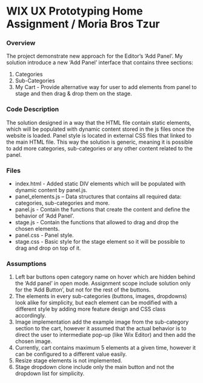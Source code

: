 # WIX UX Prototyping Home Assignment / Moria Bros Tzur

### Overview
The project demonstrate new approach for the Editor’s ‘Add Panel’.
My solution introduce a new ‘Add Panel’ interface that contains three sections: 
1. Categories
2. Sub-Categories
3. My Cart - Provide alternative way for user to add elements from panel to stage and then drag & drop them on the stage. 

### Code Description
The solution designed in a way that the HTML file contain static elements, which will be populated with dynamic content stored in the js files once the website is loaded. Panel style is located in external CSS files that linked to the main HTML file. This way the solution is generic, meaning it is possible to add more categories, sub-categories or any other content related to the panel.

### Files 
- index.html - Added static DIV elements which will be populated with dynamic content by panel.js.
- panel_elements.js – Data structures that contains all required data: categories, sub-categories and more.
- panel.js - Contain the functions that create the content and define the behavior of ‘Add Panel’.
- stage.js - Contain the functions that allowed to drag and drop the chosen elements.
- panel.css - Panel style.
- stage.css - Basic style for the stage element so it will be possible to drag and drop on top of it.

### Assumptions
1. Left bar buttons open category name on hover which are hidden behind the ‘Add panel’ in open mode. Assignment scope include solution only for the ‘Add Button’, but not for the rest of the buttons. 
2. The elements in every sub-categories (buttons, images, dropdowns) look alike for simplicity, but each element can be modified with a different style by adding more feature design and CSS class accordingly.
3. Image implementation add the example image from the sub-category section to the cart, however it assumed that the actual behavior is to direct the user to intermediate pop-up (like Wix Editor) and then add the chosen image.
4. Currently, cart contains maximum 5 elements at a given time, however it can be configured to a different value easily.
5. Resize stage elements is not implemented.
6. Stage dropdown clone include only the main button and not the dropdown list for simplicity.
